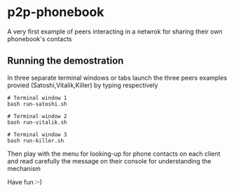 # p2p-phonebook
A very first example of peers interacting in a netwrok for sharing their own phonebook's contacts


## Running the demostration

In three separate terminal windows or tabs launch the three peers examples provied
(Satoshi,Vitalik,Killer) by typing respectively

```
# Terminal window 1
bash run-satoshi.sh
```

```
# Terminal window 2
bash run-vitalik.sh
```

```
# Terminal window 3
bash run-killer.sh
```

Then play with the menu for looking-up for phone contacts on each client and
read carefully the message on their console for understanding the mechanism

Have fun :-)
